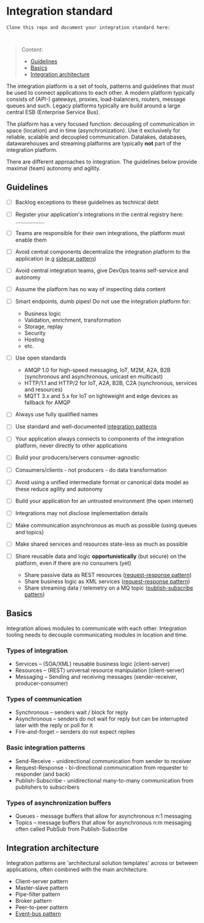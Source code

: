 # Integration standard

```
Clone this repo and document your integration standard here:



```
> Content:
>
> - [Guidelines](#guidelines)
> - [Basics](#basics)
> - [Integration architecture](#integration-architecture)

The integration platform is a set of tools, patterns and guidelines that *must* be used to connect applications to each other.
A modern platform typically consists of (API-) gateways, proxies, load-balancers, routers, message queues and such. 
Legacy platforms typically are build around a large central ESB (Enterprise Service Bus).

The platform has a very focused function: decoupling of communication in space (location) and in time (asynchronization).
Use it exclusively for reliable, scalable and decoupled communication.
Datalakes, databases, datawarehouses and streaming platforms are typically **not** part of the integration platform.

There are different approaches to integration. The guidelines below provide maximal (team) autonomy and agility.


## Guidelines

- [ ] Backlog exceptions to these guidelines as technical debt


- [ ] Register your application's integrations in the central registry here: ...................


- [ ] Teams are responsible for their own integrations, the platform must enable them


- [ ] Avoid central components decentralize the integration platform to the application (e.g [sidecar pattern](https://www.oreilly.com/library/view/designing-distributed-systems/9781491983638/ch02.html))


- [ ] Avoid central integration teams, give DevOps teams self-service and autonomy


- [ ] Assume the platform has no way of inspecting data content


- [ ] Smart endpoints, dumb pipes! Do not use the integration platform for:
  - Business logic
  - Validation, enrichment, transformation
  - Storage, replay
  - Security
  - Hosting
  - etc.


- [ ] Use open standards
  - AMQP 1.0 for high-speed messaging, IoT, M2M, A2A, B2B (synchronous and asynchronous, unicast en multicast)
  - HTTP/1.1 and HTTP/2 for IoT, A2A, B2B, C2A (synchronous, services and resources)
  - MQTT 3.x and 5.x for IoT on lightweight and edge devices as fallback for AMQP 


- [ ] Always use fully qualified names


- [ ] Use standard and well-documented [integration patterns](https://www.enterpriseintegrationpatterns.com/)


- [ ] Your application always connects to components of the integration platform, never directly to other applications


- [ ] Build your producers/servers consumer-agnostic


- [ ] Consumers/clients - not producers - do data transformation


- [ ] Avoid using a unified intermediate format or canonical data model as these reduce agility and autonomy


- [ ] Build your application for an untrusted environment (the open internet)


- [ ] Integrations may not disclose implementation details


- [ ] Make communication asynchronous as much as possible (using queues and topics)


- [ ] Make shared services and resources state-less as much as possible


- [ ] Share reusable data and logic **opportunistically** (but secure) on the platform, even if there are no consumers (yet)
  - Share passive data as REST resources ([request-response pattern](#basic-integration-patterns))
  - Share business logic as XML services ([request-response pattern](#basic-integration-patterns))
  - Share streaming data / telemetry on a MQ topic ([publish-subscribe pattern](#basic-integration-patterns))

## Basics

Integration allows modules to communicate with each other. Integration tooling needs to decouple communicating modules in location and time.

### Types of integration

- Services – (SOA/XML) reusable business logic (client-server)
- Resources – (REST) universal resource manipulation (client-server)
- Messaging – Sending and receiving messages (sender-receiver, producer-consumer)

### Types of communication

- Synchronous – senders wait / block for reply
- Asynchronous – senders do not wait for reply but can be interrupted later with the reply or poll for it
- Fire-and-forget – senders do not expect replies

### Basic integration patterns

- Send-Receive - unidirectional communication from sender to receiver
- Request-Response - bi-directional communication from requester to responder (and back)
- Publish-Subscribe - unidirectional many-to-many communication from publishers to subscribers

### Types of asynchronization buffers

- Queues - message buffers that allow for asynchronous n:1 messaging
- Topics – message buffers that allow for asynchronous n:m messaging often called PubSub from Publish-Subscribe


## Integration architecture

Integration patterns are 'architectural solution templates' across or between applications, often combined with the main architecture.

- Client-server pattern
- Master-slave pattern
- Pipe-filter pattern
- Broker pattern
- Peer-to-peer pattern
- [Event-bus pattern](https://www.oreilly.com/library/view/software-architecture-patterns/9781491971437/ch02.html)

